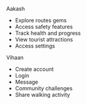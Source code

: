 Aakash
- Explore routes gems
- Access safety features
- Track health and progress
- View tourist attractions 
- Access settings 

Vihaan
- Create account
- Login
- Message
- Community challenges
- Share walking activity



